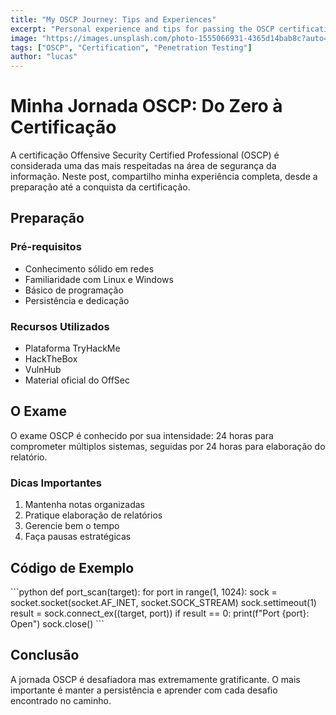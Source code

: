 ```yaml
---
title: "My OSCP Journey: Tips and Experiences"
excerpt: "Personal experience and tips for passing the OSCP certification exam"
image: "https://images.unsplash.com/photo-1555066931-4365d14bab8c?auto=format&fit=crop&q=80"
tags: ["OSCP", "Certification", "Penetration Testing"]
author: "lucas"
---
```


# Minha Jornada OSCP: Do Zero à Certificação

A certificação Offensive Security Certified Professional (OSCP) é considerada uma das mais respeitadas na área de segurança da informação. Neste post, compartilho minha experiência completa, desde a preparação até a conquista da certificação.

## Preparação

### Pré-requisitos

- Conhecimento sólido em redes
- Familiaridade com Linux e Windows
- Básico de programação
- Persistência e dedicação

### Recursos Utilizados

- Plataforma TryHackMe
- HackTheBox
- VulnHub
- Material oficial do OffSec

## O Exame

O exame OSCP é conhecido por sua intensidade: 24 horas para comprometer múltiplos sistemas, seguidas por 24 horas para elaboração do relatório.

### Dicas Importantes

1. Mantenha notas organizadas
2. Pratique elaboração de relatórios
3. Gerencie bem o tempo
4. Faça pausas estratégicas

## Código de Exemplo

\`\`\`python
def port_scan(target):
for port in range(1, 1024):
sock = socket.socket(socket.AF_INET, socket.SOCK_STREAM)
sock.settimeout(1)
result = sock.connect_ex((target, port))
if result == 0:
print(f"Port {port}: Open")
sock.close()
\`\`\`

## Conclusão

A jornada OSCP é desafiadora mas extremamente gratificante. O mais importante é manter a persistência e aprender com cada desafio encontrado no caminho.
